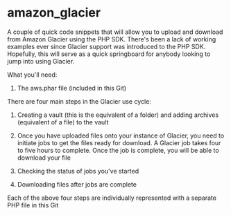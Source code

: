 amazon_glacier
==============

A couple of quick code snippets that will allow you to upload and download from Amazon Glacier using the PHP SDK.  There's been a lack of working examples ever since Glacier support was introduced to the PHP SDK.  Hopefully, this will serve as a quick springboard for anybody looking to jump into using Glacier.

What you'll need:

1. The aws.phar file (included in this Git)

There are four main steps in the Glacier use cycle:

1. Creating a vault (this is the equivalent of a folder) and adding archives (equivalent of a file) to the vault

2. Once you have uploaded files onto your instance of Glacier, you need to initiate jobs to get the files ready for download.  A Glacier job takes four to five hours to complete.  Once the job is complete, you will be able to download your file

3. Checking the status of jobs you've started

4. Downloading files after jobs are complete

Each of the above four steps are individually represented with a separate PHP file in this Git
